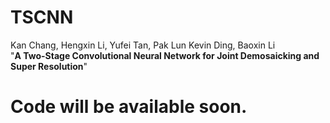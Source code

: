 # TSCNN
Kan Chang, Hengxin Li, Yufei Tan, Pak Lun Kevin Ding, Baoxin Li<br />
"**A Two-Stage Convolutional Neural Network for Joint Demosaicking and Super Resolution**"<br />
# Code will be available soon.
